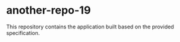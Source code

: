 # another-repo-19

This repository contains the application built based on the provided specification.